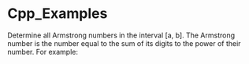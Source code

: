# Cpp_Examples


Determine all Armstrong numbers in the interval [a, b]. The Armstrong number is the number
equal to the sum of its digits to the power of their number. For example:
